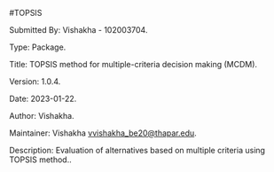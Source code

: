 #TOPSIS

Submitted By: Vishakha - 102003704.

Type: Package.

Title: TOPSIS method for multiple-criteria decision making (MCDM).

Version: 1.0.4.

Date: 2023-01-22.

Author: Vishakha.

Maintainer: Vishakha vvishakha_be20@thapar.edu.

Description: Evaluation of alternatives based on multiple criteria using TOPSIS method..